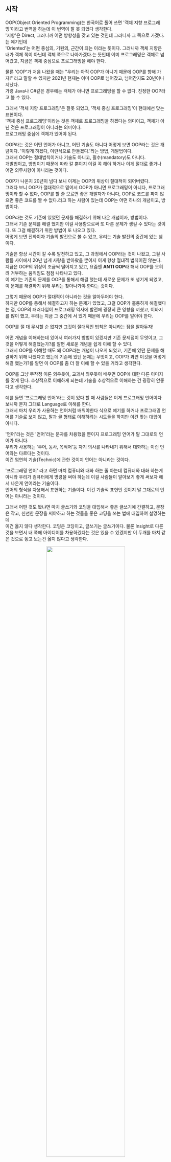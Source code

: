 ## 시작
OOP(Object Oriented Programming)는 한국어로 풀어 쓰면 '객체 지향 프로그래밍'이라고 번역을 하는데 이 번역이 잘 못 되었다 생각한다. <br />
'지향'은 Direct, 그러니까 어떤 방향성을 갖고 있는 것인데 그러니까 그 쪽으로 가겠다.는 얘기인데 <br />
'Oriented'는 어떤 중심의, 기원의, 근간이 되는 이라는 뜻이다. 그러니까 객체 지향은 내가 객체 쪽이 아닌데 객체 쪽으로 나아가겠다.는 뜻인데 이미 프로그래밍은 객체로 넘어갔고, 지금은 객체 중심으로 프로그래밍을 해야 한다. <br />

물론 'OOP'가 처음 나왔을 때는 "우리는 아직 OOP가 아니기 때문에 OOP를 향해 가자!" 라고 말할 수 있지만 2021년 현재는 이미 OOP로 넘어갔고, 넘어간지도 20년이나 지났다. <br />
가령 Java나 C#같은 경우에는 객체가 아니면 프로그래밍을 할 수 없다. 진정한 OOP라고 볼 수 있다. <br />

그래서 '객체 지향 프로그래밍'은 잘못 되었고, '객체 중심 프로그래밍'이 현대에선 맞는 표현이다. <br />
'객체 중심 프로그래밍'이라는 것은 객체로 프로그래밍을 하겠다는 의미이고, 객체가 아닌 것은 프로그래밍이 아니라는 의미이다. <br />
프로그래밍 중심에 객체가 있어야 된다. <br />

OOP라는 것은 어떤 언어가 아니고, 어떤 기술도 아니다 어떻게 보면 OOP라는 것은 개념이다. '이렇게 하겠다, 이런식으로 만들겠다.'라는 방법, 개발법이다. <br />
그래서 OOP는 절대법칙이거나 기술도 아니고, 필수(mandatory)도 아니다. <br />
개발법이고, 방법이기 때문에 따라 갈 뿐이지 이걸 꼭 해야 하거나 이게 절대로 좋거나 어떤 의무사항이 아니라는 것이다. <br />

OOP가 나온지 20년이 넘다 보니 이제는 OOP의 위상이 절대적이 되어버렸다. <br />
그러다 보니 OOP가 절대적으로 믿어서 OOP가 아니면 프로그래밍이 아니다, 프로그래밍이라 할 수 없다, OOP를 할 줄 모르면 좋은 개발자가 아니다, OOP로 코드를 짜지 않으면 좋은 코드를 짤 수 없다.라고 하는 사람이 있는데 OOP는 어떤 하나의 개념이고, 방법이다. <br />

OOP라는 것도 기존에 있었던 문제를 해결하기 위해 나온 개념이자, 방법이다. <br />
그래서 기존 문제를 해결 했지만 이걸 사용함으로써 또 다른 문제가 생길 수 있다는 것이다. 또 그걸 해결하기 위한 방법이 또 나오고 있다.<br />
어떻게 보면 진화이자 기술의 발전으로 볼 수 있고, 우리는 기술 발전의 중간에 있는 셈이다. <br />

기술은 항상 시간이 갈 수록 발전하고 있고, 그 과정에서 OOP라는 것이 나왔고, 그걸 사람들 사이에서 20년 넘게 사랑을 받아왔을 뿐이지 이게 항상 절대적 법칙이진 않는다. <br />
지금은 OOP의 위상이 조금씩 떨어지고 있고, 요즘엔 **ANTI OOP**라 해서 OOP를 오히려 거부하는 움직임도 점점 나타나고 있다. <br />
이 얘기는 기존의 문제를 OOP를 통해서 해결 했는데 새로운 문제가 또 생기게 되었고, 이 문제를 해결하기 위해 우리는 찾아나가야 한다는 것이다. <br />

그렇기 때문에 OOP가 절대적이 아니라는 것을 알아두어야 한다. <br />
하지만 OOP를 통해서 해결하고자 하는 문제가 있었고, 그걸 OOP가 훌륭하게 해결했다는 점, OOP의 패러다임이 프로그래밍 역사에 발전에 굉장히 큰 영향을 끼쳤고, 이바지를 많이 했고, 우리는 지금 그 중간에 서 있기 때문에 우리는 OOP를 알아야 한다. <br />

OOP를 절 대 무시할 순 없지만 그것이 절대적인 법칙은 아니라는 점을 알아두자! <br />

어떤 개념을 이해하는데 있어서 여러가지 방법이 있겠지만 기존 문제점이 무엇이고, 그것을 어떻게 해결했는가?를 알면 새로운 개념을 쉽게 이해 할 수 있다. <br />
그래서 OOP를 이해할 때도 왜 OOP라는 개념이 나오게 되었고, 기존에 있던 문제를 해결하기 위해 나왔다고 했는데 기존에 있던 문제는 무엇이고, OOP가 과연 이것을 어떻게 해결 했는가?를 알면 
이 OOP를 좀 더 잘 이해 할 수 있을 거라고 생각한다. <br />

OOP를 그냥 무작정 이론 외우듯이, 교과서 외우듯이 배우면 OOP에 대한 다른 이미지를 갖게 된다. 추상적으로 이해하게 되는데 기술을 추상적으로 이해하는 건 굉장히 안좋다고 생각한다. <br />

예를 들면 '프로그래밍 언어'라는 것이 있다 할 때 사람들은 이게 프로그래밍 언어이다 보니까 문자 그대로 Language로 이해를 한다. <br />
그래서 마치 우리가 사용하는 언어처럼 배워야한다 식으로 얘기를 하거나 프로그래밍 언어를 기술로 보지 않고, 말과 글 형태로 이해하려는 시도들을 하지만 이건 맞는 대입이 아니다. <br />

'언어'라는 것은 '언어'라는 문자를 차용했을 뿐이지 프로그래밍 언어가 말 그대로의 언어가 아니다. <br />
우리가 사용하는 '주어, 동사, 목적어'등 자기 의사를 나타내기 위해서 대화하는 이런 언어와는 다르다는 것이다. <br />
이건 엄연히 기술(Technic)에 관한 것이지 언어는 아니라는 것이다. <br />

'프로그래밍 언어' 라고 하면 마치 컴퓨터와 대화 하는 줄 아는데 컴퓨터와 대화 하는게 아니라 우리가 컴퓨터에게 명령을 써야 하는데 이걸 사람들이 알아보기 좋게 써보자 해서 나온게 언어라는 기술이다. <br />
언어의 형식을 차용해서 표현하는 기술이다. 이건 기술적 표현인 것이지 말 그대로의 언어는 아니라는 것이다. <br />

그래서 어떤 것도 봤냐면 마치 글쓰기와 코딩을 대입해서 좋은 글쓰기에 간결하고, 문장은 작고, 신선한 문장을 써야하고 하는 것들을 좋은 코딩을 쓰는 법에 대입하여 설명하는데 <br />
이건 옳지 않다 생각한다. 코딩은 코딩이고, 글쓰기는 글쓰기이다. 물론 Insight로 다른것을 보면서 내 쪽에 아이디어를 차용하겠다는 것은 있을 수 있겠지만 이 두개를 마치 같은 것으로 놓고 보는건 옳지 않다고 생각한다. <br />

<p align = "center"> <img src = "https://user-images.githubusercontent.com/33046341/104544520-4e4b9e00-566b-11eb-963f-09c18a2514b0.png" width = 70%> </img></p>
그래서 마찬가지로 OOP도 추상적인 개념을 가져와서 예를 들어 동물이라는게 있으면 이 동물을 소, 닭으로 나눠서 소 중에서도 젖소가 있고, 육우가 있고 <br />
닭도 산란계도 있고, 육계가 있고 이런식으로 어떤 계층을 그리는 게 마치 OOP 인 것처럼 어떤 우리가 만든 개념들이 상속구조나 종속들을 위와 같이 이해를 하면 이상하게 코딩을 하게 된다. <br />

OOP는 말 그대로 OOP이다. 기술적인 것이기 때문에 기술적으로 접근해야지 개념, 추상적으로 접근하면 문제가 생긴다. <br />
코딩을 잘 하기 위한 방법론으로 알아둬야지 마치 우리 사회를 묘사하고, 어떤 글 쓰듯이 만드는 것이고 이런건 아니라는 것이다. <br />

'Object'가 물체, 객체 그런 뜻인데 우리가 말하는 모든 게 다 'Object'가 아니다. <br />
언어 상으로 봤을 땐 지구 상에 있는 모든 게 다 'Object'지만 코딩 상에서는 그렇지 않다. <br />
내가 관심 있는 것, 내가 기술적으로 꼭 나타내야 하는 것만 'Object'이지 모든 걸 다 'Object'로 만들 필요가 없다. <br />

그래서 상상의 나래를 펴서 추상적인 개념으로 이해하면 오히려 OOP를 이해하는데 걸림돌이 될 수 있다. <br />

## 그럼 이제 본격적으로 기존 문제가 뭐였는지 살펴보자. 
이것을 살펴보기 전에 기존 방법은 무엇이였는지(OOP 이전의 방법은 무엇이였는지)를 알아야 하는데 <br />
그 전에 절차적 프로그래밍(Procedure)이라는게 있었다. 이거는 순서가 중요시 되었던 프로그래밍이다.<br />
예전에 '순서도'라는 게 있었다. <br />
<p align = "center"> <img src = "https://user-images.githubusercontent.com/33046341/104546015-a46e1080-566e-11eb-9c0d-2367bbfe5af4.png" width = 70%> </img></p>
























